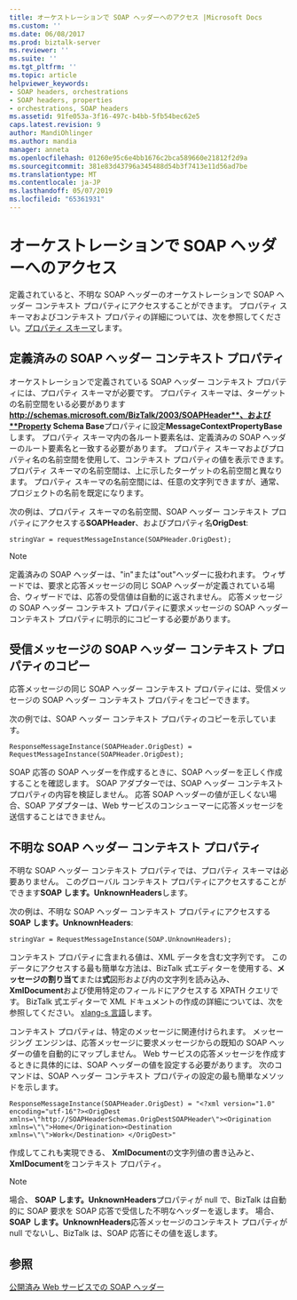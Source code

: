 ```yaml
---
title: オーケストレーションで SOAP ヘッダーへのアクセス |Microsoft Docs
ms.custom: ''
ms.date: 06/08/2017
ms.prod: biztalk-server
ms.reviewer: ''
ms.suite: ''
ms.tgt_pltfrm: ''
ms.topic: article
helpviewer_keywords:
- SOAP headers, orchestrations
- SOAP headers, properties
- orchestrations, SOAP headers
ms.assetid: 91fe053a-3f16-497c-b4bb-5fb54bec62e5
caps.latest.revision: 9
author: MandiOhlinger
ms.author: mandia
manager: anneta
ms.openlocfilehash: 01260e95c6e4bb1676c2bca589660e21812f2d9a
ms.sourcegitcommit: 381e83d43796a345488d54b3f7413e11d56ad7be
ms.translationtype: MT
ms.contentlocale: ja-JP
ms.lasthandoff: 05/07/2019
ms.locfileid: "65361931"
---
```

# <a name="accessing-soap-headers-in-orchestrations"></a>オーケストレーションで SOAP ヘッダーへのアクセス
定義されていると、不明な SOAP ヘッダーのオーケストレーションで SOAP ヘッダー コンテキスト プロパティにアクセスすることができます。 プロパティ スキーマおよびコンテキスト プロパティの詳細については、次を参照してください。[プロパティ スキーマ](../core/property-schemas.md)します。  
  
## <a name="defined-soap-header-context-properties"></a>定義済みの SOAP ヘッダー コンテキスト プロパティ  
 オーケストレーションで定義されている SOAP ヘッダー コンテキスト プロパティには、プロパティ スキーマが必要です。 プロパティ スキーマは、ターゲットの名前空間をいる必要があります**http://schemas.microsoft.com/BizTalk/2003/SOAPHeader**、および**Property Schema Base**プロパティに設定**MessageContextPropertyBase**します。 プロパティ スキーマ内の各ルート要素名は、定義済みの SOAP ヘッダーのルート要素名と一致する必要があります。 プロパティ スキーマおよびプロパティ名の名前空間を使用して、コンテキスト プロパティの値を表示できます。 プロパティ スキーマの名前空間は、上に示したターゲットの名前空間と異なります。 プロパティ スキーマの名前空間には、任意の文字列できますが、通常、プロジェクトの名前を既定になります。  
  
 次の例は、プロパティ スキーマの名前空間、SOAP ヘッダー コンテキスト プロパティにアクセスする**SOAPHeader**、およびプロパティ名**OrigDest**:  
  
```  
stringVar = requestMessageInstance(SOAPHeader.OrigDest);  
```  
  
> [!NOTE]
>  定義済みの SOAP ヘッダーは、"in"または"out"ヘッダーに扱われます。 ウィザードでは、要求と応答メッセージの同じ SOAP ヘッダーが定義されている場合、ウィザードでは、応答の受信値は自動的に返されません。 応答メッセージの SOAP ヘッダー コンテキスト プロパティに要求メッセージの SOAP ヘッダー コンテキスト プロパティに明示的にコピーする必要があります。  
  
## <a name="copying-soap-header-context-property-of-incoming-message"></a>受信メッセージの SOAP ヘッダー コンテキスト プロパティのコピー  
 応答メッセージの同じ SOAP ヘッダー コンテキスト プロパティには、受信メッセージの SOAP ヘッダー コンテキスト プロパティをコピーできます。  
  
 次の例では、SOAP ヘッダー コンテキスト プロパティのコピーを示しています。  
  
```  
ResponseMessageInstance(SOAPHeader.OrigDest) = RequestMessageInstance(SOAPHeader.OrigDest);  
```  
  
 SOAP 応答の SOAP ヘッダーを作成するときに、SOAP ヘッダーを正しく作成することを確認します。 SOAP アダプターでは、SOAP ヘッダー コンテキスト プロパティの内容を検証しません。 応答 SOAP ヘッダーの値が正しくない場合、SOAP アダプターは、Web サービスのコンシューマーに応答メッセージを送信することはできません。  
  
## <a name="unknown-soap-header-context-property"></a>不明な SOAP ヘッダー コンテキスト プロパティ  
 不明な SOAP ヘッダー コンテキスト プロパティでは、プロパティ スキーマは必要ありません。 このグローバル コンテキスト プロパティにアクセスすることができます**SOAP します。UnknownHeaders**します。  
  
 次の例は、不明な SOAP ヘッダー コンテキスト プロパティにアクセスする**SOAP します。UnknownHeaders**:  
  
```  
stringVar = RequestMessageInstance(SOAP.UnknownHeaders);  
```  
  
 コンテキスト プロパティに含まれる値は、XML データを含む文字列です。 このデータにアクセスする最も簡単な方法は、BizTalk 式エディターを使用する、**メッセージの割り当て**または**式**図形および内の文字列を読み込み、 **XmlDocument**および使用特定のフィールドにアクセスする XPATH クエリです。 BizTalk 式エディターで XML ドキュメントの作成の詳細については、次を参照してください。 [xlang-s 言語](../core/xlang-s-language.md)します。  
  
 コンテキスト プロパティは、特定のメッセージに関連付けられます。 メッセージング エンジンは、応答メッセージに要求メッセージからの既知の SOAP ヘッダーの値を自動的にマップしません。 Web サービスの応答メッセージを作成するときに具体的には、SOAP ヘッダーの値を設定する必要があります。 次のコマンドは、SOAP ヘッダー コンテキスト プロパティの設定の最も簡単なメソッドを示します。  
  
```  
ResponseMessageInstance(SOAPHeader.OrigDest) = "<?xml version="1.0" encoding="utf-16"?><OrigDest xmlns=\"http://SOAPHeaderSchemas.OrigDestSOAPHeader\"><Origination xmlns=\"\">Home</Origination><Destination xmlns=\"\">Work</Destination> </OrigDest>"  
```  
  
 作成してこれも実現できる、 **XmlDocument**の文字列値の書き込みと、 **XmlDocument**をコンテキスト プロパティ。  
  
> [!NOTE]
>  場合、 **SOAP します。UnknownHeaders**プロパティが null で、BizTalk は自動的に SOAP 要求を SOAP 応答で受信した不明なヘッダーを返します。 場合、 **SOAP します。UnknownHeaders**応答メッセージのコンテキスト プロパティが null でないし、BizTalk は、SOAP 応答にその値を返します。  
  
## <a name="see-also"></a>参照  
 [公開済み Web サービスでの SOAP ヘッダー](../core/soap-headers-with-published-web-services.md)